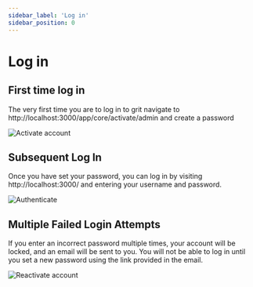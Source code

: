 ```yaml
---
sidebar_label: 'Log in'
sidebar_position: 0
---
```


# Log in

## First time log in

The very first time you are to log in to grit navigate to http://localhost:3000/app/core/activate/admin and create a password

![Activate account](./assets/activate_admin.png)

## Subsequent Log In
Once you have set your password, you can log in by visiting http://localhost:3000/ and entering your username and password.

![Authenticate](./assets/authenticate.png)

## Multiple Failed Login Attempts

If you enter an incorrect password multiple times, your account will be locked, and an email will be sent to you. You will not be able to log in until you set a new password using the link provided in the email.

![Reactivate account](./assets/reactivate.png)



